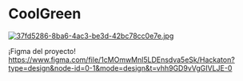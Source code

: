 # CoolGreen
[![37fd5286-8ba6-4ac3-be3d-42bc78cc0e7e.jpg](https://i.postimg.cc/FKnvV0Vr/37fd5286-8ba6-4ac3-be3d-42bc78cc0e7e.jpg)](https://postimg.cc/mcMKbznJ)

¡Figma del proyecto!
https://www.figma.com/file/1cMOmwMnl5LDEnsdva5eSk/Hackaton?type=design&node-id=0-1&mode=design&t=vhh9GD9vVgGIVLJE-0
